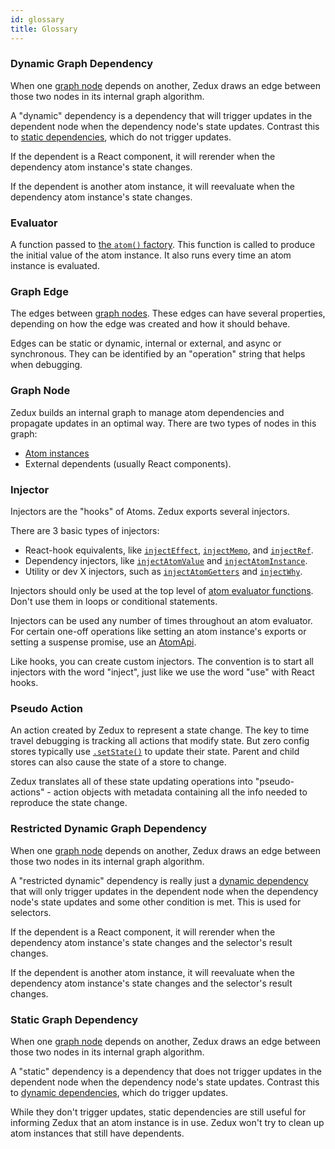 ```yaml
---
id: glossary
title: Glossary
---
```


### Dynamic Graph Dependency

When one [graph node](#graph-node) depends on another, Zedux draws an edge between those two nodes in its internal graph algorithm.

A "dynamic" dependency is a dependency that will trigger updates in the dependent node when the dependency node's state updates. Contrast this to [static dependencies](#static-graph-dependency), which do not trigger updates.

If the dependent is a React component, it will rerender when the dependency atom instance's state changes.

If the dependent is another atom instance, it will reevaluate when the dependency atom instance's state changes.

### Evaluator

A function passed to [the `atom()` factory](factories/atom). This function is called to produce the initial value of the atom instance. It also runs every time an atom instance is evaluated.

### Graph Edge

The edges between [graph nodes](#graph-node). These edges can have several properties, depending on how the edge was created and how it should behave.

Edges can be static or dynamic, internal or external, and async or synchronous. They can be identified by an "operation" string that helps when debugging.

### Graph Node

Zedux builds an internal graph to manage atom dependencies and propagate updates in an optimal way. There are two types of nodes in this graph:

- [Atom instances](classes/AtomInstance)
- External dependents (usually React components).

### Injector

Injectors are the "hooks" of Atoms. Zedux exports several injectors.

There are 3 basic types of injectors:

- React-hook equivalents, like [`injectEffect`](injectors/injectEffect), [`injectMemo`](injectors/injectMemo), and [`injectRef`](injectors/injectRef).
- Dependency injectors, like [`injectAtomValue`](injectors/injectAtomValue) and [`injectAtomInstance`](injectors/injectAtomInstance).
- Utility or dev X injectors, such as [`injectAtomGetters`](injectors/injectAtomGetters) and [`injectWhy`](injectors/injectWhy).

Injectors should only be used at the top level of [atom evaluator functions](#evaluator). Don't use them in loops or conditional statements.

Injectors can be used any number of times throughout an atom evaluator. For certain one-off operations like setting an atom instance's exports or setting a suspense promise, use an [AtomApi](classes/AtomApi).

Like hooks, you can create custom injectors. The convention is to start all injectors with the word "inject", just like we use the word "use" with React hooks.

### Pseudo Action

An action created by Zedux to represent a state change. The key to time travel debugging is tracking all actions that modify state. But zero config stores typically use [`.setState()`](classes/Store#setstate) to update their state. Parent and child stores can also cause the state of a store to change.

Zedux translates all of these state updating operations into "pseudo-actions" - action objects with metadata containing all the info needed to reproduce the state change.

### Restricted Dynamic Graph Dependency

When one [graph node](#graph-node) depends on another, Zedux draws an edge between those two nodes in its internal graph algorithm.

A "restricted dynamic" dependency is really just a [dynamic dependency](#dynamic-graph-dependency) that will only trigger updates in the dependent node when the dependency node's state updates and some other condition is met. This is used for selectors.

If the dependent is a React component, it will rerender when the dependency atom instance's state changes and the selector's result changes.

If the dependent is another atom instance, it will reevaluate when the dependency atom instance's state changes and the selector's result changes.

### Static Graph Dependency

When one [graph node](#graph-node) depends on another, Zedux draws an edge between those two nodes in its internal graph algorithm.

A "static" dependency is a dependency that does not trigger updates in the dependent node when the dependency node's state updates. Contrast this to [dynamic dependencies](#dynamic-graph-dependency), which do trigger updates.

While they don't trigger updates, static dependencies are still useful for informing Zedux that an atom instance is in use. Zedux won't try to clean up atom instances that still have dependents.
